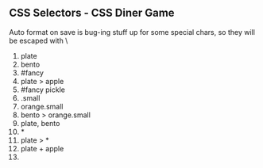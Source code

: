 ## CSS Selectors - CSS Diner Game

Auto format on save is bug-ing stuff up for some special chars, so they will be escaped with \

1. plate
2. bento
3. #fancy
4. plate > apple
5. #fancy pickle
6. .small
7. orange.small
8. bento > orange.small
9. plate, bento
10. \*
11. plate > \*
12. plate + apple
13.
